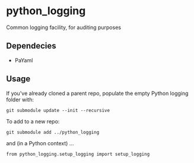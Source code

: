 # python_logging
Common logging facility, for auditing purposes

## Dependecies

* PaYaml

## Usage

If you've already cloned a parent repo, populate the empty Python logging folder with:
```
git submodule update --init --recursive
```

To add to a new repo:

```git submodule add ../python_logging```

and (in a Python context) ...

```from python_logging.setup_logging import setup_logging```

